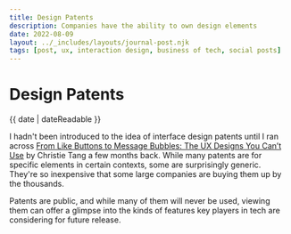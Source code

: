 ```yaml
---
title: Design Patents
description: Companies have the ability to own design elements
date: 2022-08-09
layout: ../_includes/layouts/journal-post.njk
tags: [post, ux, interaction design, business of tech, social posts]
---
```


# Design Patents

<time datetime="{{ date | dateIso }}">{{ date | dateReadable }}</time>

I hadn't been introduced to the idea of interface design patents until I ran across [From Like Buttons to Message Bubbles: The UX Designs You Can’t Use](https://onezero.medium.com/ui-ux-patterns-you-literally-cannot-design-design-patents-from-tech-companies-21ae9643dc9e) by Christie Tang a few months back. While many patents are for specific elements in certain contexts, some are surprisingly generic. They're so inexpensive that some large companies are buying them up by the thousands.

Patents are public, and while many of them will never be used, viewing them can offer a glimpse into the kinds of features key players in tech are considering for future release.
